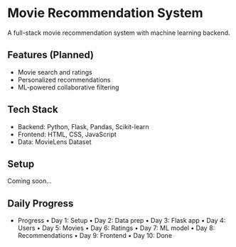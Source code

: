 # Movie Recommendation System

A full-stack movie recommendation system with machine learning backend.

## Features (Planned)
- Movie search and ratings
- Personalized recommendations
- ML-powered collaborative filtering

## Tech Stack
- Backend: Python, Flask, Pandas, Scikit-learn
- Frontend: HTML, CSS, JavaScript
- Data: MovieLens Dataset

## Setup
Coming soon...

## Daily Progress
- Progress
	•	Day 1: Setup
	•	Day 2: Data prep
	•	Day 3: Flask app
	•	Day 4: Users
	•	Day 5: Movies
	•	Day 6: Ratings
	•	Day 7: ML model
	•	Day 8: Recommendations
	•	Day 9: Frontend
	•	Day 10: Done
